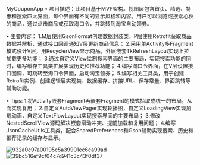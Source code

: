 
MyCouponApp
• 项目描述：此项目基于MVP架构。视图层包含首页、精选、特惠和搜索四大界面，每个界面有不同的显示风格和内容。用户可以浏览或搜索心仪的商品，通过点击商品或获取淘口令，并跳转到淘宝自动领券。

• 主要内容：
1.M层使用GsonFormat创建数据封装类，P层使用Retrofit获取商品数据并解析，通过接口回调通知V层更新商品信息； 
2.采用单Activity多Fragment模式设计V层，用RecyclerView显示商品，外层嵌套TkRefreshLayout实现上拉加载更多功能； 
3.通过自定义View绘制搜索界面的主要布局，实现搜索功能的同时，编写缓存工具类扩展实现历史和推荐功能； 
4.编写淘口令界面，在V层设置接口回调，可跳转至淘口令界面，启动淘宝领券；
5.编写相关工具类，用于创建Retrofit实例、创建逻辑层实现类、数据缓存、拼接URL、保存常量、界面跳转等辅助功能。

• Tips: 
1.将Activity嵌套Fragment再嵌套Fragment的模式抽取成统一的布局，从而实现复用； 
2.自定义AutoViewPager实现轮播图，自定义LoadingView实现加载动画，自定义TextFlowLayout实现搜索界面的主要布局； 
3.修改NestedScrollView源码解决嵌套滑动冲突、提前加载和复用问题； 
4.编写JsonCacheUtils工具类，配合SharedPreferences和Gson辅助实现搜索、历史和推荐记录的缓存与显示。

![932a0c97a00195c5a39901ec6ca99ad](https://github.com/1275498052/MyCouponApp/assets/94090705/e1426d2c-518f-4d6b-aaef-eddb75c0d648)
![39bc516ef9cf04c7d941c3c43f0df37](https://github.com/1275498052/MyCouponApp/assets/94090705/0a67c0cd-3253-4e02-b2c8-a19a87b3c758)

